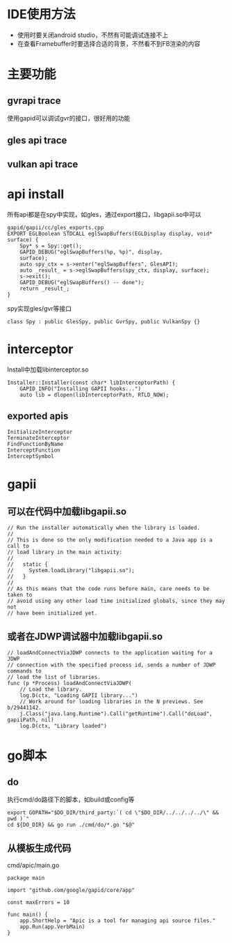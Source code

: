 # IDE使用方法
* 使用时要关闭android studio，不然有可能调试连接不上
* 在查看Framebuffer时要选择合适的背景，不然看不到FB渲染的内容

# 主要功能
## gvrapi trace
使用gapid可以调试gvr的接口，很好用的功能
## gles api trace
## vulkan api trace

# api install
所有api都是在spy中实现，如gles，通过export接口，libgapii.so中可以
```
gapid/gapii/cc/gles_exports.cpp
EXPORT EGLBoolean STDCALL eglSwapBuffers(EGLDisplay display, void* surface) {
    Spy* s = Spy::get();
    GAPID_DEBUG("eglSwapBuffers(%p, %p)", display, 
    surface);
    auto spy_ctx = s->enter("eglSwapBuffers", GlesAPI);
    auto _result_ = s->eglSwapBuffers(spy_ctx, display, surface);
    s->exit();
    GAPID_DEBUG("eglSwapBuffers() -- done");
    return _result_;
}
```
spy实现gles/gvr等接口
```
class Spy : public GlesSpy, public GvrSpy, public VulkanSpy {}
```
# interceptor
Install中加载libinterceptor.so
```
Installer::Installer(const char* libInterceptorPath) {
    GAPID_INFO("Installing GAPII hooks...")
    auto lib = dlopen(libInterceptorPath, RTLD_NOW);

```

## exported apis
```
InitializeInterceptor
TerminateInterceptor
FindFunctionByName
InterceptFunction
InterceptSymbol
```

# gapii 

## 可以在代码中加载libgapii.so
```
// Run the installer automatically when the library is loaded.
//
// This is done so the only modification needed to a Java app is a call to
// load library in the main activity:
//
//   static {
//     System.loadLibrary("libgapii.so");
//   }
//
// As this means that the code runs before main, care needs to be taken to
// avoid using any other load time initialized globals, since they may not
// have been initialized yet.
```
## 或者在JDWP调试器中加载libgapii.so
```
// loadAndConnectViaJDWP connects to the application waiting for a JDWP
// connection with the specified process id, sends a number of JDWP commands to
// load the list of libraries.
func (p *Process) loadAndConnectViaJDWP(		
	// Load the library.
	log.D(ctx, "Loading GAPII library...")
	// Work around for loading libraries in the N previews. See b/29441142.
	j.Class("java.lang.Runtime").Call("getRuntime").Call("doLoad", gapiiPath, nil)
	log.D(ctx, "Library loaded")	

```

# go脚本
## do
执行cmd/do路径下的脚本，如build或config等
```
export GOPATH="$DO_DIR/third_party:`( cd \"$DO_DIR/../../../../\" && pwd )`"
cd ${DO_DIR} && go run ./cmd/do/*.go "$@"
```
## 从模板生成代码
cmd/apic/main.go
```
package main

import "github.com/google/gapid/core/app"

const maxErrors = 10

func main() {
	app.ShortHelp = "Apic is a tool for managing api source files."
	app.Run(app.VerbMain)
}
```

